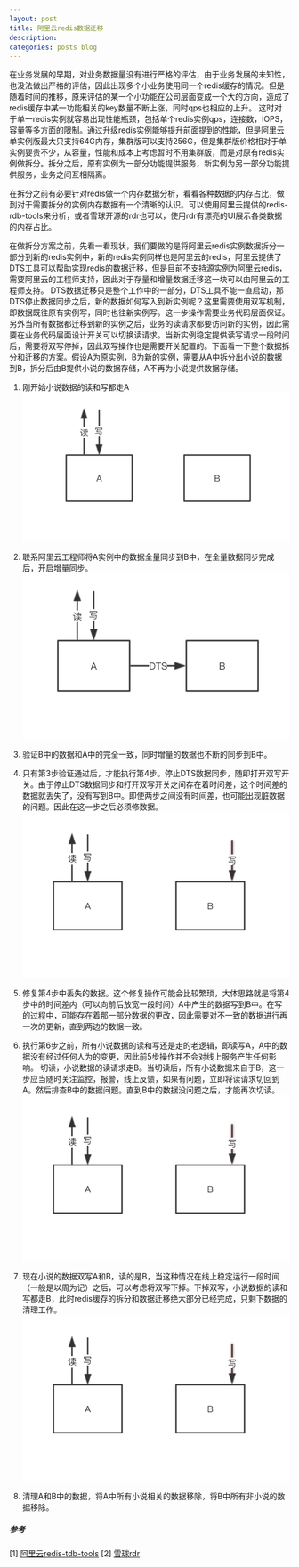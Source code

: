```yaml
---
layout: post
title: 阿里云redis数据迁移
description: 
categories: posts blog
---
```

在业务发展的早期，对业务数据量没有进行严格的评估，由于业务发展的未知性，也没法做出严格的评估，因此出现多个小业务使用同一个redis缓存的情况。但是随着时间的推移，原来评估的某一个小功能在公司层面变成一个大的方向，造成了redis缓存中某一功能相关的key数量不断上涨，同时qps也相应的上升。<!-- more --> 这时对于单一redis实例就容易出现性能瓶颈，包括单个redis实例qps，连接数，IOPS，容量等多方面的限制。通过升级redis实例能够提升前面提到的性能，但是阿里云单实例版最大只支持64G内存，集群版可以支持256G，但是集群版价格相对于单实例要贵不少，从容量，性能和成本上考虑暂时不用集群版，而是对原有redis实例做拆分。拆分之后，原有实例为一部分功能提供服务，新实例为另一部分功能提供服务，业务之间互相隔离。

在拆分之前有必要针对redis做一个内存数据分析，看看各种数据的内存占比，做到对于需要拆分的实例内存数据有一个清晰的认识。可以使用阿里云提供的redis-rdb-tools来分析，或者雪球开源的rdr也可以，使用rdr有漂亮的UI展示各类数据的内存占比。

在做拆分方案之前，先看一看现状，我们要做的是将阿里云redis实例数据拆分一部分到新的redis实例中，新的redis实例同样也是阿里云的redis，阿里云提供了DTS工具可以帮助实现redis的数据迁移，但是目前不支持源实例为阿里云redis，需要阿里云的工程师支持，因此对于存量和增量数据迁移这一块可以由阿里云的工程师支持。
DTS数据迁移只是整个工作中的一部分，DTS工具不能一直启动，那DTS停止数据同步之后，新的数据如何写入到新实例呢？这里需要使用双写机制，即数据既往原有实例写，同时也往新实例写。这一步操作需要业务代码层面保证。另外当所有数据都迁移到新的实例之后，业务的读请求都要访问新的实例，因此需要在业务代码层面设计开关可以切换读请求。当新实例稳定提供读写请求一段时间后，需要将双写停掉，因此双写操作也是需要开关配置的。下面看一下整个数据拆分和迁移的方案。假设A为原实例，B为新的实例，需要从A中拆分出小说的数据到B，拆分后由B提供小说的数据存储，A不再为小说提供数据存储。

1. 刚开始小说数据的读和写都走A
![cache-split-1](/images/cache-split/cache-split-1.png) 

2. 联系阿里云工程师将A实例中的数据全量同步到B中，在全量数据同步完成后，开启增量同步。
![cache-split-2](/images/cache-split/cache-split-2.png)

3. 验证B中的数据和A中的完全一致，同时增量的数据也不断的同步到B中。

4. 只有第3步验证通过后，才能执行第4步。停止DTS数据同步，随即打开双写开关。由于停止DTS数据同步和打开双写开关之间存在着时间差，这个时间差的数据就丢失了，没有写到B中。即使两步之间没有时间差，也可能出现脏数据的问题。因此在这一步之后必须修数据。
![cache-split-2](/images/cache-split/cache-split-4.png)

5. 修复第4步中丢失的数据。这个修复操作可能会比较繁琐，大体思路就是将第4步中的时间差内（可以向前后放宽一段时间）A中产生的数据写到B中。在写的过程中，可能存在着那一部分数据的更改，因此需要对不一致的数据进行再一次的更新，直到两边的数据一致。

6. 执行第6步之前，所有小说数据的读和写还是走的老逻辑，即读写A，A中的数据没有经过任何人为的变更，因此前5步操作并不会对线上服务产生任何影响。
切读，小说数据的读请求走B。当切读后，所有小说数据来自于B，这一步应当随时关注监控，报警，线上反馈，如果有问题，立即将读请求切回到A。然后排查B中的数据问题。直到B中的数据没问题之后，才能再次切读。 
![cache-split-2](/images/cache-split/cache-split-4.png)

7. 现在小说的数据双写A和B，读的是B，当这种情况在线上稳定运行一段时间（一般是以周为记）之后，可以考虑将双写下掉。下掉双写，小说数据的读和写都走B，此时redis缓存的拆分和数据迁移绝大部分已经完成，只剩下数据的清理工作。
![cache-split-2](/images/cache-split/cache-split-4.png)

8. 清理A和B中的数据，将A中所有小说相关的数据移除，将B中所有非小说的数据移除。

##### 参考
[1] [阿里云redis-tdb-tools](https://help.aliyun.com/knowledge_detail/50037.html)
[2] [雪球rdr](https://github.com/xueqiu/rdr)

